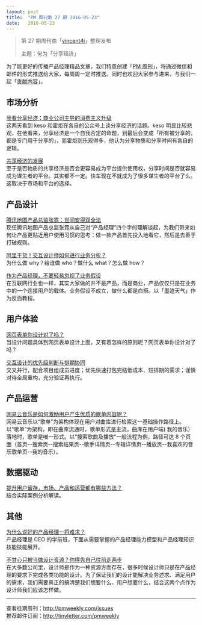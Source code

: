 ```yaml
---
layout: post
title:  "PM 周刊第 27 期 2016-05-23"
date:   2016-05-23
---
```


> 第 27 期周刊由「[vincent4j](http://pmweekly.com/contributors#vincent4j)」整理发布 
> 
> 主题：何为「分享经济」

为了能更好的传播产品经理精品文章，我们特意创建「[PM 周刊](http://pmweekly.com/)」，将通过微信和邮件的形式推送给大家，每周周一定时推送。同时也欢迎大家参与进来，与我们一起「[贡献内容](https://github.com/vincent4j/pmweekly.com/issues/new)」。

## 市场分析

[我看分享经济：商业公司主导的消费主义升级](http://mp.weixin.qq.com/s?__biz=MjM5MTk5MzM2MA==&mid=2650897567&idx=1&sn=f330f000debe2bc16cc587455d3c75b5&scene=23&srcid=0522wGseTHWukxvjtjwJhl65#rd)    
这两天看到 keso 和霍炬在各自的公众号上谈分享经济的话题。keso 明显比较悲观，在他看来，分享经济是一个自我否定的命题，到最后会变成「所有被分享的，都是专门用于分享的」，而霍炬则乐观得多，他认为分享物质和分享时间有各自的逻辑。    

[共享经济的发展](https://zhuanlan.zhihu.com/p/20946843)   
至于是否物质的共享经济是否会更容易成为平台提供使用权，分享时间是否就容易成为谋生者的平台。其实都不一定。快车现在不就成为了很多谋生者的平台了么。这取决于市场和平台的选择。  

## 产品设计 

[腾讯地图产品总监张霓：世间安得双全法](http://mp.weixin.qq.com/s?__biz=MjM5OTEwNjI2MA==&mid=2651731307&idx=1&sn=4898dd5c61049d6ca13d395a952b3300&scene=23&srcid=0521zNR19z1M7Cav8UPWXp7v#rd)   
现任腾讯地图产品总监张霓从自己对“产品经理”四个字的理解谈起，为我们带来如何让产品更贴近用户使用习惯的思考：做一款产品首先投入地看它，然后是去善于打破规则。    

[阿里干货！交互设计师如何进行业务分析？](http://mp.weixin.qq.com/s?__biz=MjM5NjA3ODI3Ng==&mid=2649828211&idx=1&sn=212c09b02f0965c6d1cbf2ce5957313e&scene=23&srcid=0518ax32y1lwm2Q78XwiCZjA#rd)   
为什么做 why？给谁做 who？做什么 what？怎么做 how？     

[作为产品经理，不要轻易忽视了业务假设](http://mp.weixin.qq.com/s?__biz=MzAxODIzODU0NQ==&mid=2650830312&idx=1&sn=fc62341f3ba9ff6686f3a08a9480006e&scene=23&srcid=0520LUb4r563elFZu4NI8eXh#rd)   
在互联网行业也一样，其实大家做的并不是产品，而是商业，产品仅仅只是在业务中的一个连接用户的载体。业务假设不成立，做什么都是白搭。以「墨迹天气」作为反面教程。    

## 用户体验

[网页表单你设计对了吗？](http://mp.weixin.qq.com/s?__biz=MjM5NTQ5MjIyMA==&mid=2654536867&idx=3&sn=e1be43a753921b8c10af623b410698fc&scene=23&srcid=05184AR4OhBc6RJAknJ38QVq#rd)   
当设计问题具体到网页表单设计上面，又有着怎样的原则呢？网页表单你设计对了吗？  

[交互设计的优先级判断与排期协同](https://zhuanlan.zhihu.com/p/20933368)   
交叉并行，配合项目组成员进度；优先快速打包完结低成本、短排期的需求；谨慎对待全局重构，充分验证再执行。    

## 产品运营   

[网易云音乐是如何激励用户产生优质的歌单内容呢？](http://www.pmcaff.com/discuss/index/221560254652480)   
网易云音乐以“歌单”为架构体现在用户对曲库进行检索这一基础操作路径上。以“歌单”为架构，即在曲库流通时，歌单形式是主流，曲库在用户端( 我的音乐）落地时，歌单是唯一形式。以“搜索歌曲及播放”一般流程为例，路径可达 8 个页面（首页--搜索页--搜索结果页--歌手详情页--专辑详情页--播放页--我喜欢的音乐歌单页--我的音乐）。   

## 数据驱动 

[提升用户留存，市场、产品和运营都有哪些方法？](提升用户留存，市场、产品和运营都有哪些方法？)   
结合实际案例分析解读。   

## 其他

[为什么说好的产品经理一将难求？](https://www.zhihu.com/question/41267806/answer/102046681)   
产品经理是 CEO 的学前班，下面从需要掌握的产品经理能力模型和产品经理知识技能技能展开。   

[不甘心只被当做设计资源？你得先自己往前走两步](https://zhuanlan.zhihu.com/p/20926845)    
在大多数公司里，设计师是作为一种资源方而存在，很多时候设计师只是在产品经理的要求下完成各类功能的设计。为了保证我们的设计能解决业务述求、满足用户的需求，我们需要真正的搞清楚我们想要什么、用户想要什么，结合这两个点作为设计师我们应该怎样做。  

---
查看往期周刊：<http://pmweekly.com/issues>     
推荐邮件订阅：<http://tinyletter.com/pmweekly>  
